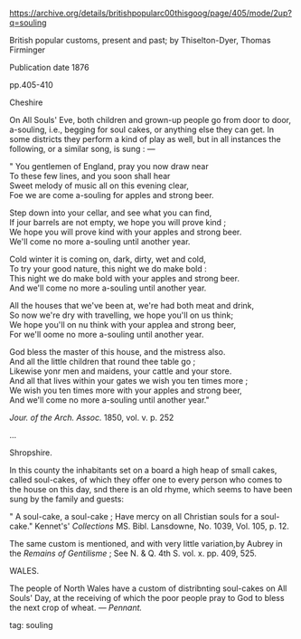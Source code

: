 https://archive.org/details/britishpopularc00thisgoog/page/405/mode/2up?q=souling

British popular customs, present and past;
by Thiselton-Dyer, Thomas Firminger

Publication date 1876

pp.405-410

Cheshire

On All Souls' Eve, both children and grown-up people go from door to door, a-souling, i.e., begging for soul cakes, or anything else they can get. In some districts they perform a kind of play as well, but in all instances the following, or a similar song, is sung : —

" You gentlemen of England, pray you now draw near  
To these few lines, and you soon shall hear  
Sweet melody of music all on this evening clear,  
Foe we are come a-souling for apples and strong beer.

Step down into your cellar, and see what you can find,  
If jour barrels are not empty, we hope you will prove kind ;  
We hope you will prove kind with your apples and strong beer.  
We'll come no more a-souling until another year.

Cold winter it is coming on, dark, dirty, wet and cold,  
To try your good nature, this night we do make bold :  
This night we do make bold with your apples and strong beer.  
And we'll come no more a-souling until another year.

All the houses that we've been at, we're had both meat and drink,  
So now we're dry with travelling, we hope you'll on us think;  
We hope you'll on nu think with your applea and strong beer,  
For we'll oome no more a-souling until another year.

God bless the master of this house, and the mistress also.  
And all the little children that round thee table go ;  
Likewise yonr men and maidens, your cattle and your store.  
And all that lives within your gates we wish you ten times more ;  
We wish you ten times more with your apples and strong beer,  
And we'll come no more a-souling until another year."

*Jour. of the Arch. Assoc.* 1850, vol. v. p. 252

...

Shropshire.

In this county the inhabitants set on a board a high heap of small cakes, called soul-cakes, of which they offer one to every person who comes to the house on this day, snd there is an old rhyme, which seems to have been sung by the family and guests:

" A soul-cake, a soul-cake ; 
Have mercy on all Christian souls for a soul-cake." 
Kennet's' *Collections* MS. Bibl. Lansdowne, No. 1039, Vol. 105, p. 12.

The same custom is mentioned, and with very little variation,by Aubrey in the *Remains of Gentilisme* ; See N. & Q. 4th S. vol. x. pp. 409, 525.

WALES.

The people of North Wales have a custom of distribnting soul-cakes on All Souls' Day, at the receiving of which the poor people pray to God to bless the next crop of wheat. — *Pennant.*

tag: souling
